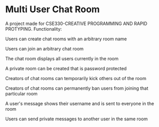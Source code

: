 # Multi User Chat Room

A project made for CSE330-CREATIVE PROGRAMMING AND RAPID PROTYPING. Functionality:

Users can create chat rooms with an arbitrary room name

Users can join an arbitrary chat room

The chat room displays all users currently in the room

A private room can be created that is password protected

Creators of chat rooms can temporarily kick others out of the room

Creators of chat rooms can permanently ban users from joining that particular room

A user's message shows their username and is sent to everyone in the room 

Users can send private messages to another user in the same room 

